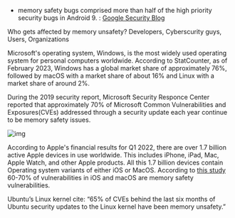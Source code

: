 -  memory safety bugs comprised more than half of the high priority security bugs in Android 9. : [Google Security Blog](https://security.googleblog.com/2019/08/adopting-arm-memory-tagging-extension.html)

Who gets affected by memory unsafety? Developers, Cyberscurity guys, Users, Organizations

Microsoft's operating system, Windows, is the most widely used operating system for personal computers worldwide. According to StatCounter, as of February 2023, Windows has a global market share of approximately 76%, followed by macOS with a market share of about 16% and Linux with a market share of around 2%.

During the 2019 security report, Microsoft Security Responce Center reported that approximately 70% of Microsoft Common Vulnerabilities and Exposures(CVEs) addressed through a security update each year continue to be memory safety issues.

![img](../../../../../../../../../../home/kiarie404/Desktop/70%20CVEs.png)

According to Apple's financial results for Q1 2022, there are over 1.7 billion active Apple devices in use worldwide. This includes iPhone, iPad, Mac, Apple Watch, and other Apple products. All this 1.7 billion devices contain Operating system variants of either iOS or MacOS.  According to [this study](https://langui.sh/2019/07/23/apple-memory-safety/) 60-70% of vulnerabilities in iOS and macOS are memory safety vulnerabilities.

Ubuntu’s Linux kernel cite: “65% of CVEs behind the last six months of Ubuntu security updates to the Linux kernel have been memory unsafety.”
